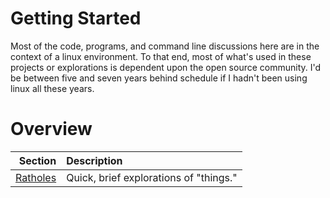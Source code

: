 # Getting Started
Most of the code, programs, and command line discussions here are in the context of a linux
environment. To that end, most of what's used in these projects or explorations is dependent 
upon the open source community. I'd be between five and seven years behind schedule if I hadn't
been using linux all these years.

# Overview

Section | Description
---: | :---
[Ratholes](ratholes) | Quick, brief explorations of "things."

